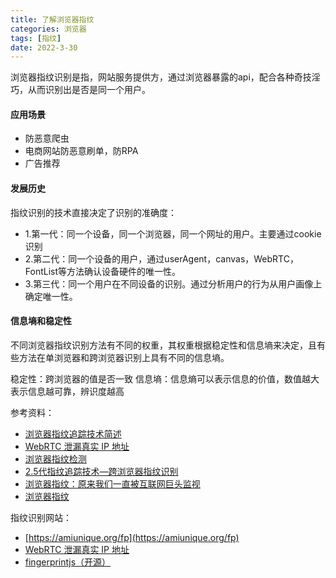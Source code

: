 ```yaml
---
title: 了解浏览器指纹
categories: 浏览器
tags: [指纹]
date: 2022-3-30
---
```


浏览器指纹识别是指，网站服务提供方，通过浏览器暴露的api，配合各种奇技淫巧，从而识别出是否是同一个用户。

#### 应用场景
- 防恶意爬虫
- 电商网站防恶意刷单，防RPA
- 广告推荐

#### 发展历史
指纹识别的技术直接决定了识别的准确度：

- 1.第一代：同一个设备，同一个浏览器，同一个网址的用户。主要通过cookie识别
- 2.第二代：同一个设备的用户，通过userAgent，canvas，WebRTC，FontList等方法确认设备硬件的唯一性。
- 3.第三代：同一个用户在不同设备的识别。通过分析用户的行为从用户画像上确定唯一性。

#### 信息墒和稳定性

不同浏览器指纹识别方法有不同的权重，其权重根据稳定性和信息墒来决定，且有些方法在单浏览器和跨浏览器识别上具有不同的信息墒。

稳定性：跨浏览器的值是否一致
信息墒：信息熵可以表示信息的价值，数值越大表示信息越可靠，辨识度越高


参考资料：
- [浏览器指纹追踪技术简述](https://zhuanlan.zhihu.com/p/94158920)
- [WebRTC 泄漏真实 IP 地址](https://www.vmlogin.cc/blog/137.html)
- [浏览器指纹检测](https://browserleaks.com/)
- [2.5代指纹追踪技术—跨浏览器指纹识别](https://mp.weixin.qq.com/s/gR7CcICIPV8S1Jop3i_8WQ)
- [浏览器指纹：原来我们一直被互联网巨头监视](https://cloud.tencent.com/developer/article/1602369)
- [浏览器指纹](https://docs.multilogin.com/l/zh/category/o40iDKTlyQ-)

指纹识别网站：
- [https://amiunique.org/fp](https://amiunique.org/fp)
- [WebRTC 泄漏真实 IP 地址](https://www.vmlogin.cc/blog/137.html)
- [fingerprintjs（开源）](https://fingerprintjs.com/)